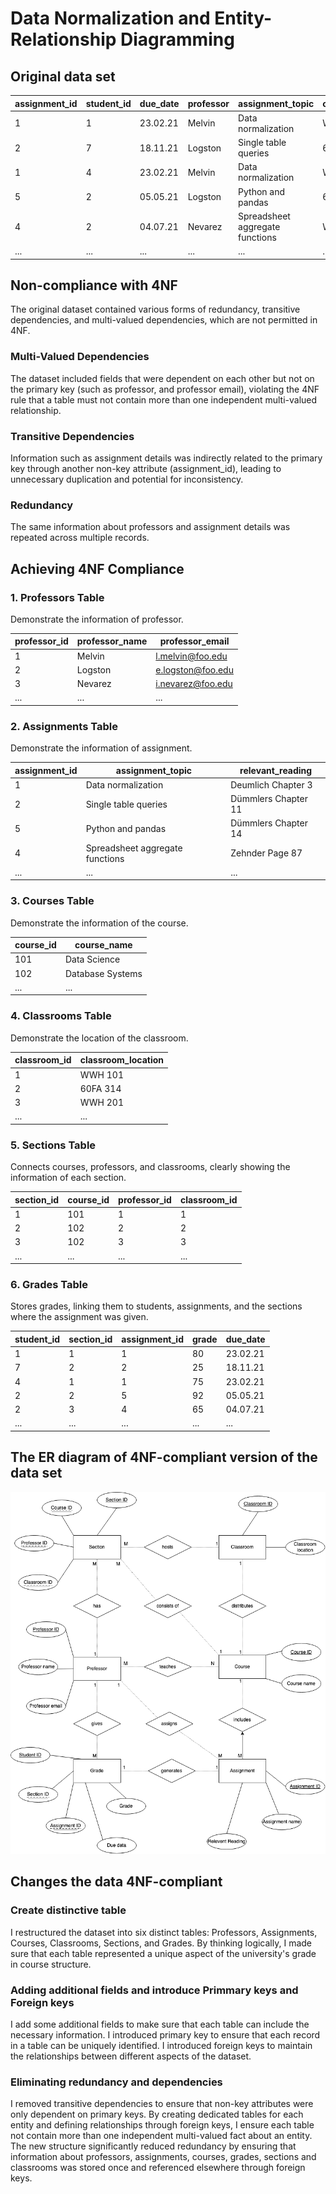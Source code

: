 # Data Normalization and Entity-Relationship Diagramming

## Original data set
| assignment_id | student_id | due_date | professor | assignment_topic                | classroom | grade | relevant_reading    | professor_email   |
| :------------ | :--------- | :------- | :-------- | :------------------------------ | :-------- | :---- | :------------------ | :---------------- |
| 1             | 1          | 23.02.21 | Melvin    | Data normalization              | WWH 101   | 80    | Deumlich Chapter 3  | l.melvin@foo.edu  |
| 2             | 7          | 18.11.21 | Logston   | Single table queries            | 60FA 314  | 25    | Dümmlers Chapter 11 | e.logston@foo.edu |
| 1             | 4          | 23.02.21 | Melvin    | Data normalization              | WWH 101   | 75    | Deumlich Chapter 3  | l.melvin@foo.edu  |
| 5             | 2          | 05.05.21 | Logston   | Python and pandas               | 60FA 314  | 92    | Dümmlers Chapter 14 | e.logston@foo.edu |
| 4             | 2          | 04.07.21 | Nevarez   | Spreadsheet aggregate functions | WWH 201   | 65    | Zehnder Page 87     | i.nevarez@foo.edu |
| ...           | ...        | ...      | ...       | ...                             | ...       | ...   | ...                 | ...               |


## Non-compliance with 4NF

The original dataset contained various forms of redundancy, transitive dependencies, and multi-valued dependencies, which are not permitted in 4NF.

### Multi-Valued Dependencies
The dataset included fields that were dependent on each other but not on the primary key (such as professor, and professor email), violating the 4NF rule that a table must not contain more than one independent multi-valued relationship.

### Transitive Dependencies
Information such as assignment details was indirectly related to the primary key through another non-key attribute (assignment_id), leading to unnecessary duplication and potential for inconsistency.

### Redundancy
The same information about professors and assignment details was repeated across multiple records.

## Achieving 4NF Compliance

### 1. Professors Table

Demonstrate the information of professor.

| professor_id | professor_name | professor_email      |
|--------------|----------------|----------------------|
| 1            | Melvin         | l.melvin@foo.edu     |
| 2            | Logston        | e.logston@foo.edu    |
| 3            | Nevarez        | i.nevarez@foo.edu    |
| ...          | ...            | ...                  |

### 2. Assignments Table

Demonstrate the information of assignment.

| assignment_id | assignment_topic                 | relevant_reading    |
|---------------|----------------------------------|---------------------|
| 1             | Data normalization               | Deumlich Chapter 3  |
| 2             | Single table queries             | Dümmlers Chapter 11 |
| 5             | Python and pandas                | Dümmlers Chapter 14 |
| 4             | Spreadsheet aggregate functions  | Zehnder Page 87     |
| ...           | ...                              | ...                 |

### 3. Courses Table

Demonstrate the information of the course.

| course_id | course_name    |
|-----------|----------------|
| 101       | Data Science   |
| 102       | Database Systems |
| ...       | ...              |

### 4. Classrooms Table

Demonstrate the location of the classroom.

| classroom_id | classroom_location |
|--------------|--------------------|
| 1            | WWH 101            |
| 2            | 60FA 314           |
| 3            | WWH 201            |
| ...          | ...                |

### 5. Sections Table

Connects courses, professors, and classrooms, clearly showing the information of each section.

| section_id | course_id | professor_id | classroom_id |
|------------|-----------|--------------|--------------|
| 1          | 101       | 1            | 1            |
| 2          | 102       | 2            | 2            |
| 3          | 102       | 3            | 3            |
| ...        | ...       | ...          | ...          |

### 6. Grades Table

Stores grades, linking them to students, assignments, and the sections where the assignment was given.

| student_id | section_id | assignment_id | grade | due_date  |
|------------|------------|---------------|-------|-----------|
| 1          | 1          | 1             | 80    | 23.02.21  |
| 7          | 2          | 2             | 25    | 18.11.21  |
| 4          | 1          | 1             | 75    | 23.02.21  |
| 2          | 2          | 5             | 92    | 05.05.21  |
| 2          | 3          | 4             | 65    | 04.07.21  |
| ...        | ...        | ...           | ...   | ...       |

## The ER diagram of 4NF-compliant version of the data set
![ER-diagram](./images/ER-diagram.png)

## Changes the data 4NF-compliant

### Create distinctive table
I restructured the dataset into six distinct tables: Professors, Assignments, Courses, Classrooms, Sections, and Grades. By thinking logically, I made sure that each table represented a unique aspect of the university's grade in course structure.

### Adding additional fields and introduce Primmary keys and Foreign keys
I add some additional fields to make sure that each table can include the necessary information. I introduced primary key to ensure that each record in a table can be uniquely identified. I introduced foreign keys to maintain the relationships between different aspects of the dataset.

### Eliminating redundancy and dependencies
I removed transitive dependencies to ensure that non-key attributes were only dependent on primary keys. By creating dedicated tables for each entity and defining relationships through foreign keys, I ensure each table not contain more than one independent multi-valued fact about an entity. The new structure significantly reduced redundancy by ensuring that information about professors, assignments, courses, grades, sections and classrooms was stored once and referenced elsewhere through foreign keys. 

